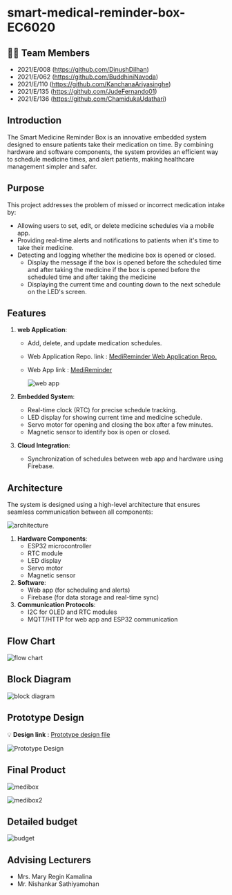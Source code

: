 # smart-medical-reminder-box-EC6020
## 👩‍💻 Team Members

- 2021/E/008 (https://github.com/DinushDilhan)
- 2021/E/062 (https://github.com/BuddhiniNavoda)
- 2021/E/110 (https://github.com/KanchanaAriyasinghe)
- 2021/E/135 (https://github.com/JudeFernando01)
- 2021/E/136 (https://github.com/ChamidukaUdathari)

##  Introduction
The Smart Medicine Reminder Box is an innovative embedded system designed to ensure patients take their medication on time. By combining hardware and software components, the system provides an efficient way to schedule medicine times, and alert patients, making healthcare management simpler and safer.

##  Purpose
This project addresses the problem of missed or incorrect medication intake by:
- Allowing users to set, edit, or delete medicine schedules via a mobile app.
- Providing real-time alerts and notifications to patients when it's time to take their medicine.
- Detecting and logging whether the medicine box is opened or closed.
  - Display the message  if the box is opened before the scheduled time and after taking the medicine
  if the box is opened before the scheduled time and after taking the medicine
  - Displaying the current time and counting down to the next schedule on the LED's screen.

##  Features
1. **web Application**:
  
   - Add, delete, and update medication schedules.
  
   - Web Application Repo. link : [MediReminder Web Application Repo.](https://github.com/BuddhiniNavoda/MedReminder_EC6020.git)
  
   - Web App link : [MediReminder](https://med-reminder-ec-6020.vercel.app/)
  
     ![web app](https://github.com/BuddhiniNavoda/smart-medical-reminder-box-EC6020/blob/main/Design/mediapp.png?raw=true)

3. **Embedded System**:
   - Real-time clock (RTC) for precise schedule tracking.
   - LED display for showing current time and medicine schedule.
   - Servo motor for opening and closing the box after a few minutes.
   - Magnetic sensor to identify box is open or closed.
4. **Cloud Integration**:
   - Synchronization of schedules between web app and hardware using Firebase.

##  Architecture
The system is designed using a high-level architecture that ensures seamless communication between all components:

  ![architecture](https://github.com/BuddhiniNavoda/smart-medical-reminder-box-EC6020/blob/main/Block_Diagram/Architechture_new.png?raw=true)
1. **Hardware Components**: 
   - ESP32 microcontroller
   - RTC module
   - LED display
   - Servo motor
   - Magnetic sensor
2. **Software**:
   - Web app (for scheduling and alerts)
   - Firebase (for data storage and real-time sync)
3. **Communication Protocols**:
   - I2C for OLED and RTC modules
   - MQTT/HTTP for web app and ESP32 communication
     
## Flow Chart
  ![flow chart](https://github.com/BuddhiniNavoda/smart-medical-reminder-box-EC6020/blob/main/Flow_Chart/flow%20chart.PNG?raw=true)

## Block Diagram
  ![block diagram](https://github.com/BuddhiniNavoda/smart-medical-reminder-box-EC6020/blob/main/Block_Diagram/Block%20diagram_1.jpg?raw=true)


## Prototype Design


  💡  **Design link** : [Prototype design file ](https://wokwi.com/projects/421039257316816897)


  
  ![Prototype Design](https://github.com/BuddhiniNavoda/smart-medical-reminder-box-EC6020/blob/main/Design/prototype%20design_1.jpg?raw=true
)
## Final Product
![medibox](https://github.com/BuddhiniNavoda/smart-medical-reminder-box-EC6020/blob/main/Design/medibox.jpg?raw=true
)

![medibox2](https://github.com/BuddhiniNavoda/smart-medical-reminder-box-EC6020/blob/main/Design/medibox2.jpg?raw=true)

## Detailed budget
  ![budget](https://github.com/BuddhiniNavoda/smart-medical-reminder-box-EC6020/blob/main/Project_Proposal/buget_1.jpg?raw=true)


## Advising Lecturers
  - Mrs. Mary Regin Kamalina
  - Mr. Nishankar Sathiyamohan


  

   

